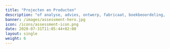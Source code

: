 ```yaml
---
title: "Projecten en Producten"
description: "of analyse, advies, ontwerp, fabricaat, boekbeoordeling, casestudy, rapport, verslag, reflectieverslag, onderzoekverslag, projectopdracht, essay, stage-opdracht, meesterproef, afstudeeropdracht, scriptie, thesis, onderzoeksopdracht, praktijkbeoordeling, productbeoordeling, procesbeoordeling, reflectie-opdracht, werkstuk, groepsopdracht of producttoets"
banner: /images/assessment-hero.jpg
icon: /icons/assessment-icon.png
date: 2020-07-31T11:05:44+02:00
layout: single
weight: 6
---
```

